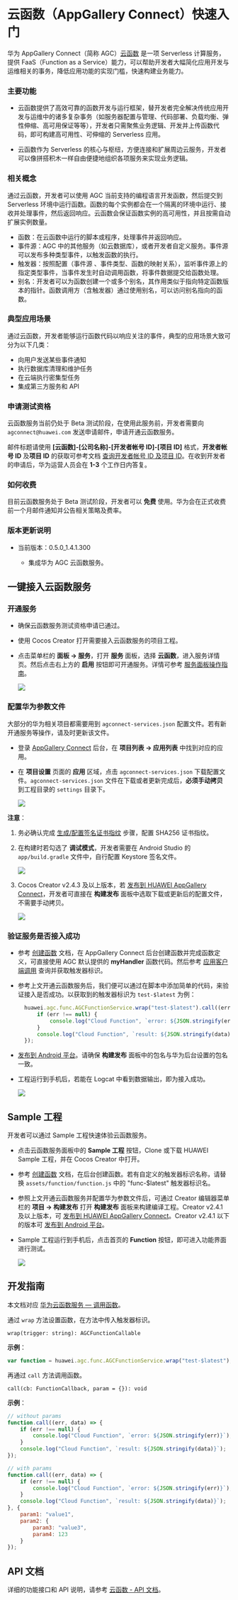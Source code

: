 # 云函数（AppGallery Connect）快速入门

华为 AppGallery Connect（简称 AGC）[云函数](https://developer.huawei.com/consumer/cn/doc/development/AppGallery-connect-Guides/agc-cloudfunctiontion-introduction) 是一项 Serverless 计算服务，提供 FaaS（Function as a Service）能力，可以帮助开发者大幅简化应用开发与运维相关的事务，降低应用功能的实现门槛，快速构建业务能力。

### 主要功能

- 云函数提供了高效可靠的函数开发与运行框架，替开发者完全解决传统应用开发与运维中的诸多复杂事务（如服务器配置与管理、代码部署、负载均衡、弹性伸缩、高可用保证等等），开发者只需聚焦业务逻辑、开发并上传函数代码，即可构建高可用性、可伸缩的 Serverless 应用。

- 云函数作为 Serverless 的核心与枢纽，方便连接和扩展周边云服务，开发者可以像拼搭积木一样自由便捷地组织各项服务来实现业务逻辑。

### 相关概念

通过云函数，开发者可以使用 AGC 当前支持的编程语言开发函数，然后提交到 Serverless 环境中运行函数。函数的每个实例都会在一个隔离的环境中运行、接收并处理事件，然后返回响应。云函数会保证函数实例的高可用性，并且按需自动扩展实例数量。

- 函数：在云函数中运行的脚本或程序，处理事件并返回响应。
- 事件源：AGC 中的其他服务（如云数据库），或者开发者自定义服务。事件源可以发布多种类型事件，以触发函数的执行。
- 触发器：按照配置（事件源 、事件类型、函数的映射关系），监听事件源上的指定类型事件，当事件发生时自动调用函数，将事件数据提交给函数处理。
- 别名：开发者可以为函数创建一个或多个别名，其作用类似于指向特定函数版本的指针。函数调用方（含触发器）通过使用别名，可以访问别名指向的函数。

### 典型应用场景

通过云函数，开发者能够运行函数代码以响应关注的事件，典型的应用场景大致可分为以下几类：

- 向用户发送某些事件通知 
- 执行数据库清理和维护任务
- 在云端执行密集型任务
- 集成第三方服务和 API

### 申请测试资格

云函数服务当前仍处于 Beta 测试阶段，在使用此服务前，开发者需要向 `agconnect@huawei.com` 发送申请邮件，申请开通云函数服务。

邮件标题请使用 **[云函数]-[公司名称]-[开发者帐号 ID]-[项目 ID]** 格式，**开发者帐号 ID** 及**项目 ID** 的获取可参考文档 [查询开发者帐号 ID 及项目 ID](https://developer.huawei.com/consumer/cn/doc/development/AppGallery-connect-Guides/agc-query-ID)。在收到开发者的申请后，华为运营人员会在 **1-3** 个工作日内答复。

### 如何收费

目前云函数服务处于 Beta 测试阶段，开发者可以 **免费** 使用。华为会在正式收费前一个月邮件通知并公告相关策略及费率。

### 版本更新说明

- 当前版本：0.5.0_1.4.1.300

    - 集成华为 AGC 云函数服务。

## 一键接入云函数服务

### 开通服务

- 确保云函数服务测试资格申请已通过。

- 使用 Cocos Creator 打开需要接入云函数服务的项目工程。

- 点击菜单栏的 **面板 -> 服务**，打开 **服务** 面板，选择 **云函数**，进入服务详情页。然后点击右上方的 **启用** 按钮即可开通服务。详情可参考 [服务面板操作指南](./user-guide.md)。

  ![](agc-cloudfunc/cf-panel.png)

### 配置华为参数文件

大部分的华为相关项目都需要用到 `agconnect-services.json` 配置文件。若有新开通服务等操作，请及时更新该文件。

- 登录 [AppGallery Connect](https://developer.huawei.com/consumer/cn/service/josp/agc/index.html) 后台，在 **项目列表 -> 应用列表** 中找到对应的应用。

- 在 **项目设置** 页面的 **应用** 区域，点击 `agconnect-services.json` 下载配置文件。`agconnect-services.json` 文件在下载或者更新完成后，**必须手动拷贝** 到工程目录的 `settings` 目录下。

  ![](agc-cloudfunc/cf-configfile.png)

**注意**：

1. 务必确认完成 [生成/配置签名证书指纹](https://developer.huawei.com/consumer/cn/doc/development/HMSCore-Guides/config-agc-0000001050166285#ZH-CN_TOPIC_0000001054452903__section21591342135811) 步骤，配置 SHA256 证书指纹。

2. 在构建时若勾选了 **调试模式**，开发者需要在 Android Studio 的 `app/build.gradle` 文件中，自行配置 Keystore 签名文件。

    ![](agc-clouddb/globle-keystore.png)

3. Cocos Creator v2.4.3 及以上版本，若 [发布到 HUAWEI AppGallery Connect](../publish/publish-huawei-agc.md)，开发者可直接在 **构建发布** 面板中选取下载或更新后的配置文件，不需要手动拷贝。

    ![](agc-cloudfunc/cf-agcfile.jpg)

### 验证服务是否接入成功

- 参考 [创建函数]((https://developer.huawei.com/consumer/cn/doc/development/AppGallery-connect-Guides/agc-cloudfunction-getstarted#h1-1577934210281) ) 文档，在 AppGallery Connect 后台创建函数并完成函数定义，可直接使用 AGC 默认提供的 **myHandler** 函数代码。然后参考 [应用客户端调用](https://developer.huawei.com/consumer/cn/doc/development/AppGallery-connect-Guides/agc-cloudfunction-appcall#h1-1577936935853) 查询并获取触发器标识。

- 参考上文开通云函数服务后，我们便可以通过在脚本中添加简单的代码，来验证接入是否成功。以获取到的触发器标识为 `test-$latest` 为例：

  ```js
    huawei.agc.func.AGCFunctionService.wrap("test-$latest").call((err, data) => {
        if (err !== null) {
            console.log("Cloud Function", `error: ${JSON.stringify(err)}`);
        }
        console.log("Cloud Function", `result: ${JSON.stringify(data)}`);
    });
  ```
  
- [发布到 Android 平台](../publish/publish-native.md)。请确保 **构建发布** 面板中的包名与华为后台设置的包名一致。

- 工程运行到手机后，若能在 Logcat 中看到数据输出，即为接入成功。

  ![](agc-cloudfunc/cf-console.png)

## Sample 工程

开发者可以通过 Sample 工程快速体验云函数服务。

- 点击云函数服务面板中的 **Sample 工程** 按钮，Clone 或下载 HUAWEI Sample 工程，并在 Cocos Creator 中打开。

- 参考 [创建函数](https://developer.huawei.com/consumer/cn/doc/development/AppGallery-connect-Guides/agc-cloudfunction-getstarted#h1-1577934210281) 文档，在后台创建函数。若有自定义的触发器标识名称，请替换 `assets/function/function.js` 中的 "func-$latest" 触发器标识名。

- 参照上文开通云函数服务并配置华为参数文件后，可通过 Creator 编辑器菜单栏的 **项目 -> 构建发布** 打开 **构建发布** 面板来构建编译工程。Creator v2.4.1 及以上版本，可 [发布到 HUAWEI AppGallery Connect](../publish/publish-huawei-agc.md)。Creator v2.4.1 以下的版本可 [发布到 Android 平台](../publish/publish-native.md)。

- Sample 工程运行到手机后，点击首页的 **Function** 按钮，即可进入功能界面进行测试。

  ![](agc-cloudfunc/cf-sample.jpg)

## 开发指南

本文档对应 [华为云函数服务 — 调用函数](https://developer.huawei.com/consumer/cn/doc/development/AppGallery-connect-Guides/agc-cloudfunction-appcall#h1-1577936984338)。

通过 `wrap` 方法设置函数，在方法中传入触发器标识。

`wrap(trigger: string): AGCFunctionCallable`

**示例**：

```js
var function = huawei.agc.func.AGCFunctionService.wrap("test-$latest");
```

再通过 `call` 方法调用函数。

`call(cb: FunctionCallback, param = {}): void`

**示例**：

```js
// without params
function.call((err, data) => {
    if (err !== null) {
        console.log("Cloud Function", `error: ${JSON.stringify(err)}`);
    }
    console.log("Cloud Function", `result: ${JSON.stringify(data)}`);
});

// with params
function.call((err, data) => {
    if (err !== null) {
        console.log("Cloud Function", `error: ${JSON.stringify(err)}`);
    }
    console.log("Cloud Function", `result: ${JSON.stringify(data)}`);
}, {
    param1: "value1",
    param2: {
        param3: "value3",
        param4: 123
    }
});
```

## API 文档

详细的功能接口和 API 说明，请参考 [云函数 - API 文档](https://docs.cocos.com/service/api/modules/huawei.agc.func.html)。


